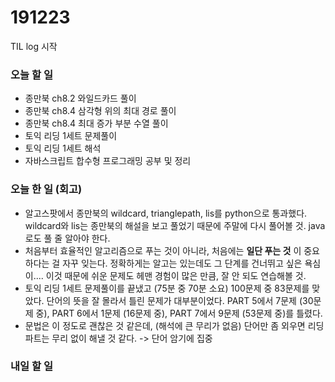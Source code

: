 191223
======

TIL log 시작

### 오늘 할 일

-	종만북 ch8.2 와일드카드 풀이
-	종만북 ch8.4 삼각형 위의 최대 경로 풀이
-	종만북 ch8.4 최대 증가 부분 수열 풀이
-	토익 리딩 1세트 문제풀이
-	토익 리딩 1세트 해석
-	자바스크립트 합수형 프로그래밍 공부 및 정리

### 오늘 한 일 (회고)

-	알고스팟에서 종만북의 wildcard, trianglepath, lis를 python으로 통과했다. wildcard와 lis는 종만북의 해설을 보고 풀었기 때문에 주말에 다시 풀어볼 것. java로도 풀 줄 알아야 한다.
-	처음부터 효율적인 알고리즘으로 푸는 것이 아니라, 처음에는 **일단 푸는 것** 이 중요하다는 걸 자꾸 잊는다. 정확하게는 알고는 있는데도 그 단계를 건너뛰고 싶은 욕심이.... 이것 때문에 쉬운 문제도 헤맨 경험이 많은 만큼, 잘 안 되도 연습해볼 것.
-	토익 리딩 1세트 문제풀이를 끝냈고 (75분 중 70분 소요) 100문제 중 83문제를 맞았다. 단어의 뜻을 잘 몰라서 틀린 문제가 대부분이었다. PART 5에서 7문제 (30문제 중), PART 6에서 1문제 (16문제 중), PART 7에서 9문제 (53문제 중)를 틀렸다.
-	문법은 이 정도로 괜찮은 것 같은데, (해석에 큰 무리가 없음) 단어만 좀 외우면 리딩 파트는 무리 없이 해낼 것 같다. -> 단어 암기에 집중

### 내일 할 일
